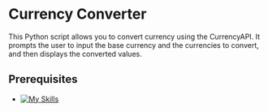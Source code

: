 # Currency Converter
This Python script allows you to convert currency using the CurrencyAPI. It prompts the user to input the base currency and the currencies to convert, and then displays the converted values.

## Prerequisites
* [![My Skills](https://skillicons.dev/icons?i=js,html,css,wasm,python)](https://skillicons.dev)
